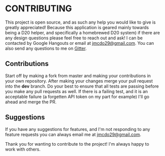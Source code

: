 # CONTRIBUTING

This project is open source, and as such any help you would like to give is greatly appreciated! Because this application is geared mainly towards being a D20 helper, and specifically a homebrewed D20 system) if there are any design questions please feel free to reach out and ask! I can be contacted by Google Hangouts or email at [jmcdo29@gmail.com](mailto:jmcdo29@gmail.com). You can also send any questions to me on [Gitter](https://gitter.im/zeldaPlay/Lobby).

## Contributions

Start off by making a fork from master and making your contributions in your own repository. After making your changes merge your pull request into the __dev__ branch. Do your best to ensure that all tests are passing before you make any pull requests as well. If there is a failing test, and it is an acceptable failure (a forgetten API token on my part for example) I'll go ahead and merge the PR.

## Suggestions

If you have any suggestions for features, and I'm not responding to any feature requests you can always email me at [jmcdo29@gmail.com](mailto:jmcdo29@gmail.com?subject=ZeldaPlay%20Feature).

Thank you for wanting to contribute to the project! I'm always happy to work with others.
